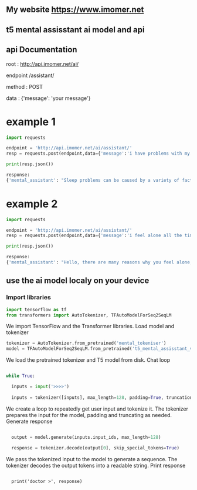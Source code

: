 ## My website https://www.imomer.net
## t5 mental assisstant ai model and api

## api Documentation
root : http://api.imomer.net/ai/
 
endpoint /assistant/

 method : POST
 
 data : {'message': 'your message'}

 # example 1
```python
import requests

endpoint = 'http://api.imomer.net/ai/assistant/'
resp = requests.post(endpoint,data={'message':'i have problems with my sleep'})

print(resp.json())

```
```python
response:
{'mental_assistant': "Sleep problems can be caused by a variety of factors, including stress, anxiety, and medical conditions. Let's explore your sleep habits and see if there are any underlying causes. Have you considered seeking professional help or seeking out a sleep specialist?", 'NOTE': 'This model is currently in its early access phase and is actively undergoing training and development. As a result, it may not provide fully accurate or complete responses. Please exercise caution and consider the information generated by this model as provisional. We appreciate your patience and feedback as we work to improve its capabilities.'}
```

# example 2
```python
import requests

endpoint = 'http://api.imomer.net/ai/assistant/'
resp = requests.post(endpoint,data={'message':'i feel alone all the time and tired after studying for long time'})

print(resp.json())
```

```python
response:
{'mental_assistant': "Hello, there are many reasons why you feel alone, and many people feel less fatigued after studying for long time. First, let's explore why you feel alone after studying for long time and work on developing strategies to improve your self-esteem.", 'NOTE': 'This model is currently in its early access phase and is actively undergoing training and development. As a result, it may not provide fully accurate or complete responses. Please exercise caution and consider the information generated by this model as provisional. We appreciate your patience and feedback as we work to improve its capabilities.'}
```
## use the ai model localy on your device 
### Import libraries
```python
import tensorflow as tf
from transformers import AutoTokenizer, TFAutoModelForSeq2SeqLM
```
We import TensorFlow and the Transformer libraries.
Load model and tokenizer
```python
tokenizer = AutoTokenizer.from_pretrained('mental_tokeniser')
model = TFAutoModelForSeq2SeqLM.from_pretrained('t5_mental_assisstant_v5')
```
We load the pretrained tokenizer and T5 model from disk.
Chat loop
```python

while True:

  inputs = input('>>>>')
  
  inputs = tokenizer([inputs], max_length=128, padding=True, truncation=True, return_tensors='tf')
  ```
We create a loop to repeatedly get user input and tokenize it.
The tokenizer prepares the input for the model, padding and truncating as needed.
Generate response
```python

  output = model.generate(inputs.input_ids, max_length=128)
  
  response = tokenizer.decode(output[0], skip_special_tokens=True)
  ```
We pass the tokenized input to the model to generate a sequence.
The tokenizer decodes the output tokens into a readable string.
Print response
```pytho

  print('doctor >', response)
````
